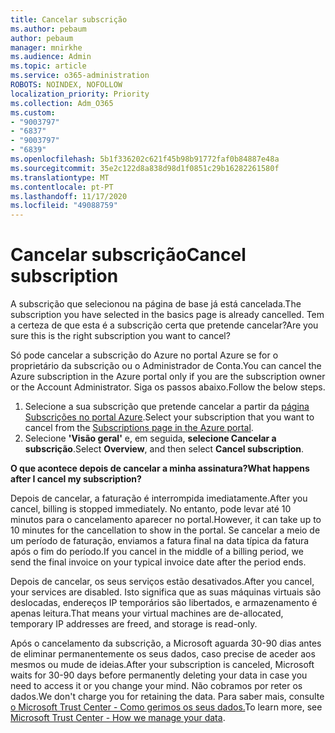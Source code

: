 ```yaml
---
title: Cancelar subscrição
ms.author: pebaum
author: pebaum
manager: mnirkhe
ms.audience: Admin
ms.topic: article
ms.service: o365-administration
ROBOTS: NOINDEX, NOFOLLOW
localization_priority: Priority
ms.collection: Adm_O365
ms.custom:
- "9003797"
- "6837"
- "9003797"
- "6839"
ms.openlocfilehash: 5b1f336202c621f45b98b91772faf0b84887e48a
ms.sourcegitcommit: 35e2c122d8a838d98d1f0851c29b16282261580f
ms.translationtype: MT
ms.contentlocale: pt-PT
ms.lasthandoff: 11/17/2020
ms.locfileid: "49088759"
---
```

# <a name="cancel-subscription"></a><span data-ttu-id="24e29-102">Cancelar subscrição</span><span class="sxs-lookup"><span data-stu-id="24e29-102">Cancel subscription</span></span>

<span data-ttu-id="24e29-103">A subscrição que selecionou na página de base já está cancelada.</span><span class="sxs-lookup"><span data-stu-id="24e29-103">The subscription you have selected in the basics page is already cancelled.</span></span> <span data-ttu-id="24e29-104">Tem a certeza de que esta é a subscrição certa que pretende cancelar?</span><span class="sxs-lookup"><span data-stu-id="24e29-104">Are you sure this is the right subscription you want to cancel?</span></span>

<span data-ttu-id="24e29-105">Só pode cancelar a subscrição do Azure no portal Azure se for o proprietário da subscrição ou o Administrador de Conta.</span><span class="sxs-lookup"><span data-stu-id="24e29-105">You can cancel the Azure subscription in the Azure portal only if you are the subscription owner or the Account Administrator.</span></span> <span data-ttu-id="24e29-106">Siga os passos abaixo.</span><span class="sxs-lookup"><span data-stu-id="24e29-106">Follow the below steps.</span></span>

1. <span data-ttu-id="24e29-107">Selecione a sua subscrição que pretende cancelar a partir da [página Subscrições no portal Azure](https://ms.portal.azure.com/#blade/Microsoft_Azure_Billing/SubscriptionsBlade).</span><span class="sxs-lookup"><span data-stu-id="24e29-107">Select your subscription that you want to cancel from the [Subscriptions page in the Azure portal](https://ms.portal.azure.com/#blade/Microsoft_Azure_Billing/SubscriptionsBlade).</span></span>
2. <span data-ttu-id="24e29-108">Selecione **'Visão geral'** e, em seguida, **selecione Cancelar a subscrição**.</span><span class="sxs-lookup"><span data-stu-id="24e29-108">Select **Overview**, and then select **Cancel subscription**.</span></span>

<span data-ttu-id="24e29-109">**O que acontece depois de cancelar a minha assinatura?**</span><span class="sxs-lookup"><span data-stu-id="24e29-109">**What happens after I cancel my subscription?**</span></span>

<span data-ttu-id="24e29-110">Depois de cancelar, a faturação é interrompida imediatamente.</span><span class="sxs-lookup"><span data-stu-id="24e29-110">After you cancel, billing is stopped immediately.</span></span> <span data-ttu-id="24e29-111">No entanto, pode levar até 10 minutos para o cancelamento aparecer no portal.</span><span class="sxs-lookup"><span data-stu-id="24e29-111">However, it can take up to 10 minutes for the cancellation to show in the portal.</span></span> <span data-ttu-id="24e29-112">Se cancelar a meio de um período de faturação, enviamos a fatura final na data típica da fatura após o fim do período.</span><span class="sxs-lookup"><span data-stu-id="24e29-112">If you cancel in the middle of a billing period, we send the final invoice on your typical invoice date after the period ends.</span></span>

<span data-ttu-id="24e29-113">Depois de cancelar, os seus serviços estão desativados.</span><span class="sxs-lookup"><span data-stu-id="24e29-113">After you cancel, your services are disabled.</span></span> <span data-ttu-id="24e29-114">Isto significa que as suas máquinas virtuais são deslocadas, endereços IP temporários são libertados, e armazenamento é apenas leitura.</span><span class="sxs-lookup"><span data-stu-id="24e29-114">That means your virtual machines are de-allocated, temporary IP addresses are freed, and storage is read-only.</span></span>

<span data-ttu-id="24e29-115">Após o cancelamento da subscrição, a Microsoft aguarda 30-90 dias antes de eliminar permanentemente os seus dados, caso precise de aceder aos mesmos ou mude de ideias.</span><span class="sxs-lookup"><span data-stu-id="24e29-115">After your subscription is canceled, Microsoft waits for 30-90 days before permanently deleting your data in case you need to access it or you change your mind.</span></span> <span data-ttu-id="24e29-116">Não cobramos por reter os dados.</span><span class="sxs-lookup"><span data-stu-id="24e29-116">We don't charge you for retaining the data.</span></span> <span data-ttu-id="24e29-117">Para saber mais, consulte [o Microsoft Trust Center - Como gerimos os seus dados.](https://www.microsoft.com/trust-center/privacy/data-management#leave)</span><span class="sxs-lookup"><span data-stu-id="24e29-117">To learn more, see [Microsoft Trust Center - How we manage your data](https://www.microsoft.com/trust-center/privacy/data-management#leave).</span></span>

